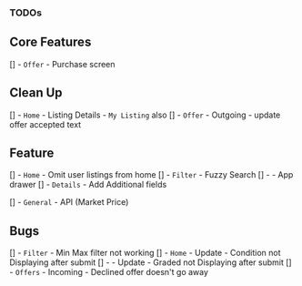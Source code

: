 

### TODOs

Core Features 
-------------
[] - `Offer` - Purchase screen

Clean Up
-------------
[] -  `Home` - Listing Details - `My Listing` also
[] - `Offer` - Outgoing - update offer accepted text

Feature
-------------
[] -  `Home`    - Omit user listings from home
[] -  `Filter`  - Fuzzy Search
[] -            - App drawer
[] -  `Details` - Add Additional fields


[] -  `General` - API (Market Price)


Bugs
-------------
[] -  `Filter`  - Min Max filter not working
[] -  `Home`    - Update - Condition not Displaying after submit
[] -            - Update - Graded not Displaying after submit
[] -  `Offers`  - Incoming - Declined offer doesn't go away